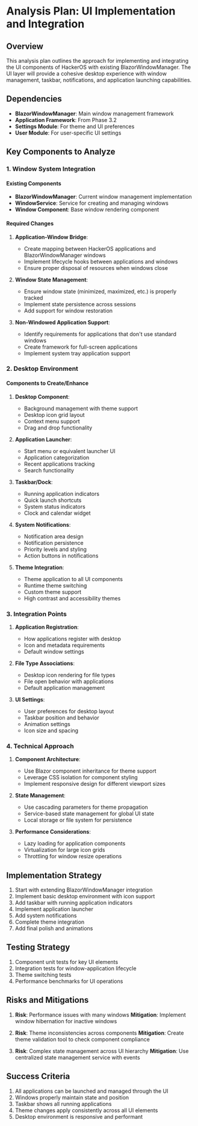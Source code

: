 # Analysis Plan: UI Implementation and Integration

## Overview
This analysis plan outlines the approach for implementing and integrating the UI components of HackerOS with existing BlazorWindowManager. The UI layer will provide a cohesive desktop experience with window management, taskbar, notifications, and application launching capabilities.

## Dependencies
- **BlazorWindowManager**: Main window management framework
- **Application Framework**: From Phase 3.2
- **Settings Module**: For theme and UI preferences
- **User Module**: For user-specific UI settings

## Key Components to Analyze

### 1. Window System Integration
#### Existing Components
- **BlazorWindowManager**: Current window management implementation
- **WindowService**: Service for creating and managing windows
- **Window Component**: Base window rendering component

#### Required Changes
1. **Application-Window Bridge**:
   - Create mapping between HackerOS applications and BlazorWindowManager windows
   - Implement lifecycle hooks between applications and windows
   - Ensure proper disposal of resources when windows close

2. **Window State Management**:
   - Ensure window state (minimized, maximized, etc.) is properly tracked
   - Implement state persistence across sessions
   - Add support for window restoration

3. **Non-Windowed Application Support**:
   - Identify requirements for applications that don't use standard windows
   - Create framework for full-screen applications
   - Implement system tray application support

### 2. Desktop Environment
#### Components to Create/Enhance
1. **Desktop Component**:
   - Background management with theme support
   - Desktop icon grid layout
   - Context menu support
   - Drag and drop functionality

2. **Application Launcher**:
   - Start menu or equivalent launcher UI
   - Application categorization
   - Recent applications tracking
   - Search functionality

3. **Taskbar/Dock**:
   - Running application indicators
   - Quick launch shortcuts
   - System status indicators
   - Clock and calendar widget

4. **System Notifications**:
   - Notification area design
   - Notification persistence
   - Priority levels and styling
   - Action buttons in notifications

5. **Theme Integration**:
   - Theme application to all UI components
   - Runtime theme switching
   - Custom theme support
   - High contrast and accessibility themes

### 3. Integration Points
1. **Application Registration**:
   - How applications register with desktop
   - Icon and metadata requirements
   - Default window settings

2. **File Type Associations**:
   - Desktop icon rendering for file types
   - File open behavior with applications
   - Default application management

3. **UI Settings**:
   - User preferences for desktop layout
   - Taskbar position and behavior
   - Animation settings
   - Icon size and spacing

### 4. Technical Approach
1. **Component Architecture**:
   - Use Blazor component inheritance for theme support
   - Leverage CSS isolation for component styling
   - Implement responsive design for different viewport sizes

2. **State Management**:
   - Use cascading parameters for theme propagation
   - Service-based state management for global UI state
   - Local storage or file system for persistence

3. **Performance Considerations**:
   - Lazy loading for application components
   - Virtualization for large icon grids
   - Throttling for window resize operations

## Implementation Strategy
1. Start with extending BlazorWindowManager integration
2. Implement basic desktop environment with icon support
3. Add taskbar with running application indicators
4. Implement application launcher
5. Add system notifications
6. Complete theme integration
7. Add final polish and animations

## Testing Strategy
1. Component unit tests for key UI elements
2. Integration tests for window-application lifecycle
3. Theme switching tests
4. Performance benchmarks for UI operations

## Risks and Mitigations
1. **Risk**: Performance issues with many windows
   **Mitigation**: Implement window hibernation for inactive windows

2. **Risk**: Theme inconsistencies across components
   **Mitigation**: Create theme validation tool to check component compliance

3. **Risk**: Complex state management across UI hierarchy
   **Mitigation**: Use centralized state management service with events

## Success Criteria
1. All applications can be launched and managed through the UI
2. Windows properly maintain state and position
3. Taskbar shows all running applications
4. Theme changes apply consistently across all UI elements
5. Desktop environment is responsive and performant
